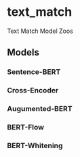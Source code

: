 # text_match
Text Match Model Zoos

## Models

### Sentence-BERT

### Cross-Encoder

### Augumented-BERT

### BERT-Flow

### BERT-Whitening
